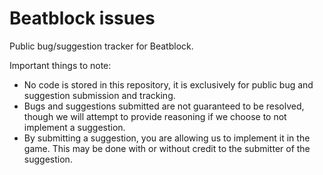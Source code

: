 # Beatblock issues
Public bug/suggestion tracker for Beatblock.

Important things to note:
- No code is stored in this repository, it is exclusively for public bug and suggestion submission and tracking.
- Bugs and suggestions submitted are not guaranteed to be resolved, though we will attempt to provide reasoning if we choose to not implement a suggestion.
- By submitting a suggestion, you are allowing us to implement it in the game. This may be done with or without credit to the submitter of the suggestion.
